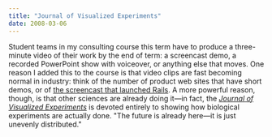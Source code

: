 ```yaml
---
title: "Journal of Visualized Experiments"
date: 2008-03-06
---
```

Student teams in my consulting course this term have to produce a three-minute video of their work by the end of term: a screencast demo, a recorded PowerPoint show with voiceover, or anything else that moves.  One reason I added this to the course is that video clips are fast becoming normal in industry: think of the number of product web sites that have short demos, or of <a href="http://www.youtube.com/watch?v=Gzj723LkRJY">the screencast that launched Rails</a>. A more powerful reason, though, is that other sciences are already doing it—in fact, the <a href="http://www.jove.com/"><em>Journal of Visualized Experiments</em></a> is devoted entirely to showing how biological experiments are actually done.  "The future is already here—it is just unevenly distributed."
